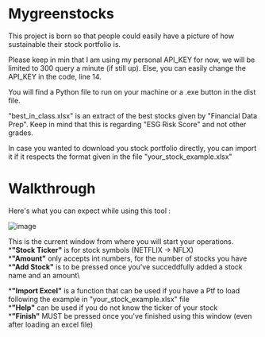 # Mygreenstocks

This project is born so that people could easily have a picture of how sustainable their stock portfolio is.

Please keep in min that I am using my personal API_KEY for now, we will be limited to 300 query a minute (if still up). Else, you can easily change the API_KEY in the code, line 14. 

You will find a Python file to run on your machine or a .exe button in the dist file.

"best_in_class.xlsx" is an extract of the best stocks given by "Financial Data Prep". Keep in mind that this is regarding "ESG Risk Score" and not other grades.

In case you wanted to download you stock portfolio directly, you can import it if it respects the format given in the file "your_stock_example.xlsx"


# Walkthrough

Here's what you can expect while using this tool : 

![image](https://github.com/rletilly/Mygreenstocks/assets/55627422/328efca4-bf0f-4d8b-9b7b-e0a02110b666)

This is the current window from where you will start your operations.\
***"Stock Ticker"** is for stock symbols (NETFLIX -> NFLX)\
***"Amount"** only accepts int numbers, for the number of stocks you have\
***"Add Stock"** is to be pressed once you've succeddfully added a stock name and an amount\

***"Import Excel"** is a function that can be used if you have a Ptf to load following the example in "your_stock_example.xlsx" file\
***"Help"** can be used if you do not know the ticker of your stock \
***"Finish"** MUST be pressed once you've finished using this window (even after loading an excel file) 
